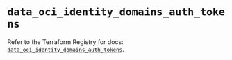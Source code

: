 # `data_oci_identity_domains_auth_tokens`

Refer to the Terraform Registry for docs: [`data_oci_identity_domains_auth_tokens`](https://registry.terraform.io/providers/oracle/oci/6.18.0/docs/data-sources/identity_domains_auth_tokens).
